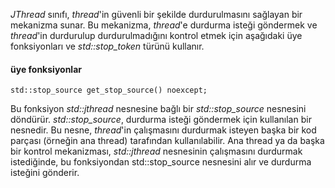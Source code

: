 _JThread_ sınıfı, _thread_'in güvenli bir şekilde durdurulmasını sağlayan bir mekanizma sunar. Bu mekanizma, _thread_'e durdurma isteği göndermek ve _thread_'in durdurulup durdurulmadığını kontrol etmek için aşağıdaki üye fonksiyonları ve _std::stop_token_ türünü kullanır.
#### üye fonksiyonlar
```
std::stop_source get_stop_source() noexcept;
```
Bu fonksiyon _std::jthread_ nesnesine bağlı bir _std::stop_source_ nesnesini döndürür. _std::stop_source_, durdurma isteği göndermek için kullanılan bir nesnedir. Bu nesne, _thread_'in çalışmasını durdurmak isteyen başka bir kod parçası (örneğin ana thread) tarafından kullanılabilir.
Ana thread ya da başka bir kontrol mekanizması, _std::jthread_ nesnesinin çalışmasını durdurmak istediğinde, bu fonksiyondan std::stop_source nesnesini alır ve durdurma isteğini gönderir.



<!---


2. get_stop_token
Tanım: std::stop_token get_stop_token() const noexcept;

Ne İşe Yarar: std::jthread nesnesine bağlı bir std::stop_token nesnesini döndürür. std::stop_token, iş parçacığı tarafından durdurma isteğinin gelip gelmediğini kontrol etmek için kullanılır.

Kullanım Amacı: İş parçacığı, bu fonksiyonla elde edilen std::stop_token nesnesini kullanarak durdurma isteğini sorgulayabilir ve buna göre davranabilir (örneğin, bir döngüden çıkabilir).

3. request_stop
Tanım: bool request_stop() noexcept;

Ne İşe Yarar: std::jthread nesnesine bağlı std::stop_source üzerinden durdurma isteği gönderir. Eğer durdurma isteği daha önce gönderilmemişse true, aksi takdirde false döner.

Kullanım Amacı: İş parçacığının çalışmasını durdurmak isteyen kod, bu fonksiyonu çağırır. Durdurma isteği gönderildiğinde, iş parçacığı bunu std::stop_token üzerinden algılayabilir ve sonlanma işlemini gerçekleştirebilir.

std::stop_token Türü
Tanım: std::stop_token, durdurma isteğinin durumunu kontrol etmek için kullanılan bir türdür. std::stop_source nesnesinden türetilen bu token, iş parçacığının durdurma isteğine yanıt vermesini sağlar.

Kullanım: 
stop_requested() üye fonksiyonu ile durdurma isteğinin gelip gelmediği kontrol edilir (bool döner).

std::stop_callback ile, durdurma isteği geldiğinde çağrılacak bir geri çağırma (callback) fonksiyonu kaydedilebilir.

--->
